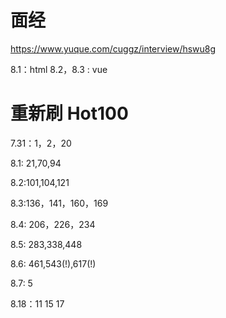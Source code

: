 # 面经

https://www.yuque.com/cuggz/interview/hswu8g

8.1：html
8.2，8.3 : vue

# 重新刷 Hot100

7.31：1，2，20

8.1: 21,70,94

8.2:101,104,121

8.3:136，141，160，169

8.4: 206，226，234

8.5: 283,338,448

8.6: 461,543(!),617(!)

8.7: 5

8.18：11 15 17